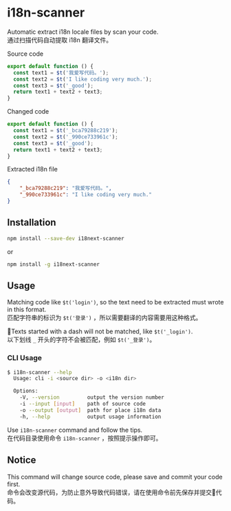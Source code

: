 # i18n-scanner

Automatic extract i18n locale files by scan your code.<br >
通过扫描代码自动提取 i18n 翻译文件。

Source code
```js
export default function () {
  const text1 = $t('我爱写代码。');
  const text2 = $t('I like coding very much.');
  const text3 = $t('_good');
  return text1 + text2 + text3;
}
```
Changed code
```js
export default function () {
  const text1 = $t('_bca79288c219');
  const text2 = $t('_990ce733961c');
  const text3 = $t('_good');
  return text1 + text2 + text3;
}
```
Extracted i18n file
```json
{
    "_bca79288c219": "我爱写代码。",
    "_990ce733961c": "I like coding very much."
}
```

## Installation

```sh
npm install --save-dev i18next-scanner
```

or

```sh
npm install -g i18next-scanner
```

## Usage

Matching code like `$t('login')`, so the text need to be extracted must wrote in this format.<br>
匹配字符串的标识为 `$t('登录')` ，所以需要翻译的内容需要用这种格式。

Texts started with a dash will not be matched, like `$t('_login')`.<br>
以下划线 `_` 开头的字符不会被匹配，例如 `$t('_登录')`。

### CLI Usage

```sh
$ i18n-scanner --help
  Usage: cli -i <source dir> -o <i18n dir>

  Options:
    -V, --version         output the version number
    -i --input [input]    path of source code
    -o --output [output]  path for place i18n data
    -h, --help            output usage information
```

Use `i18n-scanner` command and follow the tips.<br>
在代码目录使用命令 `i18n-scanner` ，按照提示操作即可。

## Notice
This command will change source code, please save and commit your code first.<br>
命令会改变源代码，为防止意外导致代码错误，请在使用命令前先保存并提交代码。